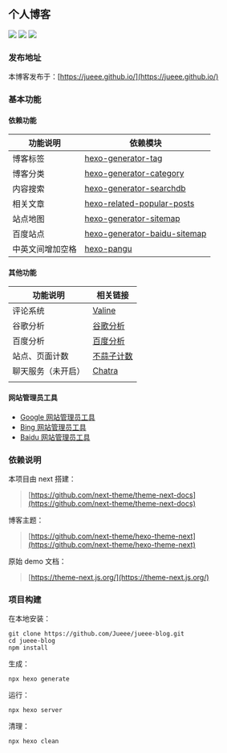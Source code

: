 ## 个人博客

![](https://img.shields.io/badge/build-success-green) ![](https://img.shields.io/badge/version-1.0-orange) ![](https://img.shields.io/badge/author-Jueee-blue)

### 发布地址

本博客发布于：[https://jueee.github.io/](https://jueee.github.io/)

### 基本功能

#### 依赖功能

| 功能说明         | 依赖模块                                                     |
| ---------------- | ------------------------------------------------------------ |
| 博客标签         | [hexo-generator-tag](https://www.npmjs.com/package/hexo-generator-tag) |
| 博客分类         | [hexo-generator-category](https://www.npmjs.com/package/hexo-generator-category) |
| 内容搜索         | [hexo-generator-searchdb](https://www.npmjs.com/package/hexo-generator-searchdb) |
| 相关文章         | [hexo-related-popular-posts](https://www.npmjs.com/package/hexo-related-popular-posts) |
| 站点地图         | [hexo-generator-sitemap](https://www.npmjs.com/package/hexo-generator-sitemap) |
| 百度站点         | [hexo-generator-baidu-sitemap](https://www.npmjs.com/package/hexo-generator-baidu-sitemap) |
| 中英文间增加空格 | [hexo-pangu](https://www.npmjs.com/package/hexo-pangu)       |

#### 其他功能

| 功能说明           | 相关链接                                                     |
| ------------------ | ------------------------------------------------------------ |
| 评论系统           | [Valine](https://leancloud.cn/dashboard/applist.html#/apps)  |
| 谷歌分析           | [谷歌分析](https://analytics.google.com/)                    |
| 百度分析           | [百度分析](https://tongji.baidu.com/web/10000226881/overview/index?siteId=15228105) |
| 站点、页面计数     | [不蒜子计数](https://busuanzi.ibruce.info/)                  |
| 聊天服务（未开启） | [Chatra](https://chatra.io/)                                 |
|                    |                                                              |

#### 网站管理员工具

- [Google 网站管理员工具](https://www.google.com/webmasters/tools)
- [Bing 网站管理员工具](https://www.bing.com/webmaster/)
- [Baidu 网站管理员工具](https://ziyuan.baidu.com/site/)

### 依赖说明

本项目由 next 搭建：

> [https://github.com/next-theme/theme-next-docs](https://github.com/next-theme/theme-next-docs)

博客主题：

> [https://github.com/next-theme/hexo-theme-next](https://github.com/next-theme/hexo-theme-next)

原始 demo 文档：

> [https://theme-next.js.org/](https://theme-next.js.org/)

### 项目构建

在本地安装：

```shell
git clone https://github.com/Jueee/jueee-blog.git
cd jueee-blog
npm install
```

生成：

```shell
npx hexo generate
```

运行：

```shell
npx hexo server
```

清理：

```shell
npx hexo clean
```


